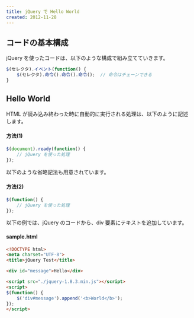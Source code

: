 ```yaml
---
title: jQuery で Hello World
created: 2012-11-28
---
```


コードの基本構成
----

jQuery を使ったコードは、以下のような構成で組み立てていきます。

```javascript
$(セレクタ).イベント(function() {
    $(セレクタ).命令().命令().命令();  // 命令はチェーンできる
}
```


Hello World
----

HTML が読み込み終わった時に自動的に実行される処理は、以下のように記述します。

#### 方法(1)
```javascript
$(document).ready(function() {
    // jQuery を使った処理
});
```

以下のような省略記法も用意されています。

#### 方法(2)
```javascript
$(function() {
    // jQuery を使った処理
});
```

以下の例では、jQuery のコードから、div 要素にテキストを追加しています。

#### sample.html

```html
<!DOCTYPE html>
<meta charset="UTF-8">
<title>jQuery Test</title>

<div id="message">Hello</div>

<script src="./jquery-1.8.3.min.js"></script>
<script>
$(function() {
    $('div#message').append('<b>World</b>');
});
</script>
```

